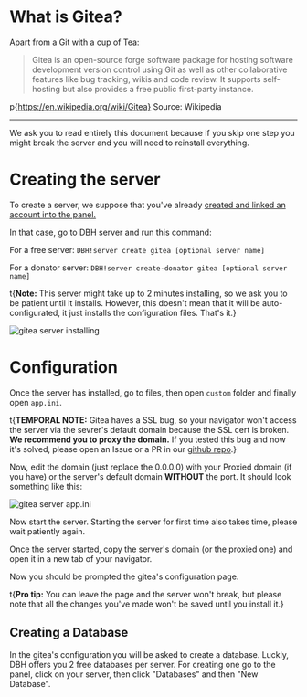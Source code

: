 # What is Gitea?

Apart from a Git with a cup of Tea:

> Gitea is an open-source forge software package for hosting software development version control using Git as well as other collaborative features like bug tracking, wikis and code review. It supports self-hosting but also provides a free public first-party instance.

p{https://en.wikipedia.org/wiki/Gitea} Source: Wikipedia

----

We ask you to read entirely this document because if you skip one step you might break the server and you will need to reinstall everything.

# Creating the server

To create a server, we suppose that you've already [created and linked an account into the panel.](https://help.dbh.wtf/getting-started)

In that case, go to DBH server and run this command:

For a free server: `DBH!server create gitea [optional server name]`

For a donator server: `DBH!server create-donator gitea [optional server name]`

t{**Note:** This server might take up to 2 minutes installing, so we ask you to be patient until it installs. However, this doesn't mean that it will be auto-configurated, it just installs the configuration files. That's it.}

![gitea server installing](/content/server-installing.jpg)

# Configuration

Once the server has installed, go to files, then open `custom` folder and finally open `app.ini`.

t{**TEMPORAL NOTE:** Gitea haves a SSL bug, so your navigator won't access the server via the sevrer's default domain because the SSL cert is broken. **We recommend you to proxy the domain.** If you tested this bug and now it's solved, please open an Issue or a PR in our [github repo](https://github.com/DBH-Docs/Documentation).}

Now, edit the domain (just replace the 0.0.0.0) with your Proxied domain (if you have) or the server's default domain **WITHOUT** the port. It should look something like this:

![gitea server app.ini](/content/gitea-appini.png)

Now start the server. Starting the server for first time also takes time, please wait patiently again.

Once the server started, copy the server's domain (or the proxied one) and open it in a new tab of your navigator.

Now you should be prompted the gitea's configuration page.

t{**Pro tip:** You can leave the page and the server won't break, but please note that all the changes you've made won't be saved until you install it.}

## Creating a Database

In the gitea's configuration you will be asked to create a database. Luckly, DBH offers you 2 free databases per server. For creating one go to the panel, click on your server, then click "Databases" and then "New Database".
